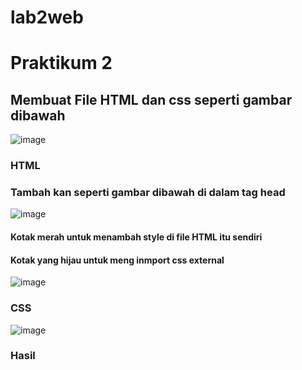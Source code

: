 # lab2web

# Praktikum 2

## Membuat File HTML dan css seperti gambar dibawah

![image](https://user-images.githubusercontent.com/20396585/159133834-b7d066a8-6bf0-4b34-b1e3-4026b9438010.png)
### HTML

### Tambah kan seperti gambar dibawah di dalam tag head
![image](https://user-images.githubusercontent.com/20396585/159133898-4a9a9fa6-f0ad-4d94-9827-14ff101e07c8.png)
#### Kotak merah untuk menambah style di file HTML itu sendiri
#### Kotak yang hijau untuk meng inmport css external


![image](https://user-images.githubusercontent.com/20396585/159133868-e07f5b72-c8db-48ae-8d23-a13f9ec6bdd2.png)
### CSS

![image](https://user-images.githubusercontent.com/20396585/159133936-0202d460-41ef-452a-adfc-fb3971bea5ea.png)
### Hasil
